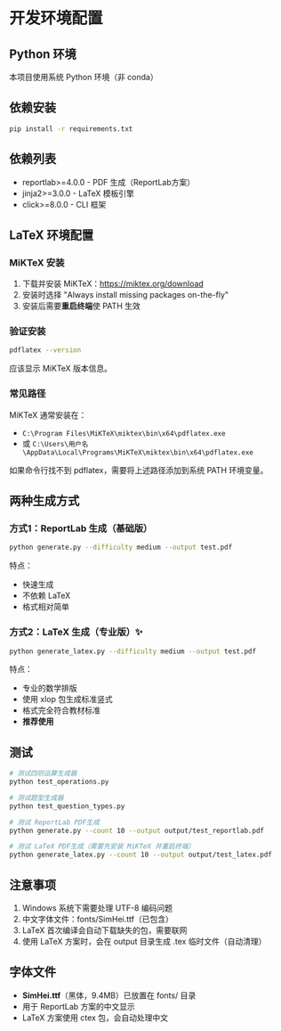 # 开发环境配置

## Python 环境

本项目使用系统 Python 环境（非 conda）

## 依赖安装

```bash
pip install -r requirements.txt
```

## 依赖列表

- reportlab>=4.0.0 - PDF 生成（ReportLab方案）
- jinja2>=3.0.0 - LaTeX 模板引擎
- click>=8.0.0 - CLI 框架

## LaTeX 环境配置

### MiKTeX 安装

1. 下载并安装 MiKTeX：https://miktex.org/download
2. 安装时选择 "Always install missing packages on-the-fly"
3. 安装后需要**重启终端**使 PATH 生效

### 验证安装

```bash
pdflatex --version
```

应该显示 MiKTeX 版本信息。

### 常见路径

MiKTeX 通常安装在：
- `C:\Program Files\MiKTeX\miktex\bin\x64\pdflatex.exe`
- 或 `C:\Users\用户名\AppData\Local\Programs\MiKTeX\miktex\bin\x64\pdflatex.exe`

如果命令行找不到 pdflatex，需要将上述路径添加到系统 PATH 环境变量。

## 两种生成方式

### 方式1：ReportLab 生成（基础版）

```bash
python generate.py --difficulty medium --output test.pdf
```

特点：
- 快速生成
- 不依赖 LaTeX
- 格式相对简单

### 方式2：LaTeX 生成（专业版）✨

```bash
python generate_latex.py --difficulty medium --output test.pdf
```

特点：
- 专业的数学排版
- 使用 xlop 包生成标准竖式
- 格式完全符合教材标准
- **推荐使用**

## 测试

```bash
# 测试四则运算生成器
python test_operations.py

# 测试题型生成器
python test_question_types.py

# 测试 ReportLab PDF生成
python generate.py --count 10 --output output/test_reportlab.pdf

# 测试 LaTeX PDF生成（需要先安装 MiKTeX 并重启终端）
python generate_latex.py --count 10 --output output/test_latex.pdf
```

## 注意事项

1. Windows 系统下需要处理 UTF-8 编码问题
2. 中文字体文件：fonts/SimHei.ttf（已包含）
3. LaTeX 首次编译会自动下载缺失的包，需要联网
4. 使用 LaTeX 方案时，会在 output 目录生成 .tex 临时文件（自动清理）

## 字体文件

- **SimHei.ttf**（黑体，9.4MB）已放置在 fonts/ 目录
- 用于 ReportLab 方案的中文显示
- LaTeX 方案使用 ctex 包，会自动处理中文
